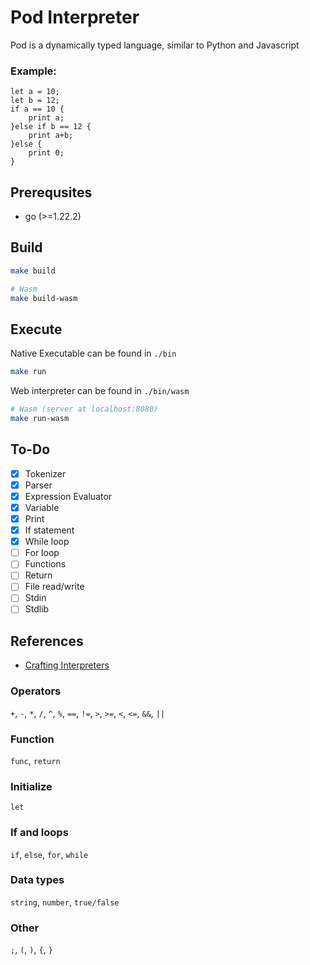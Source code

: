 # Pod Interpreter
Pod is a dynamically typed language, similar to Python and Javascript
### Example:
```
let a = 10;
let b = 12;
if a == 10 {
    print a;
}else if b == 12 {
    print a+b;
}else {
    print 0;
}

```

## Prerequsites
- go (>=1.22.2)
## Build
```sh
make build
```
```sh
# Wasm
make build-wasm
```

## Execute
Native Executable can be found in `./bin`
```sh
make run
```
Web interpreter can be found in `./bin/wasm`
```sh
# Wasm (server at localhost:8080)
make run-wasm
```

## To-Do
- [X] Tokenizer
- [X] Parser
- [X] Expression Evaluator
- [X] Variable
- [X] Print
- [X] If statement
- [X] While loop
- [ ] For loop
- [ ] Functions
- [ ] Return
- [ ] File read/write
- [ ] Stdin
- [ ] Stdlib

## References
- [Crafting Interpreters](https://craftinginterpreters.com/)

### Operators
`+`, `-`, `*`, `/`, `^`, `%`, `==`, `!=`, `>`, `>=`, `<`, `<=`, `&&`, `||`
### Function
`func`, `return`
### Initialize
`let`
### If and loops
`if`, `else`, `for`, `while`
### Data types
`string`, `number`, `true/false`
### Other
`;`, `(`, `)`, `{`, `}`
